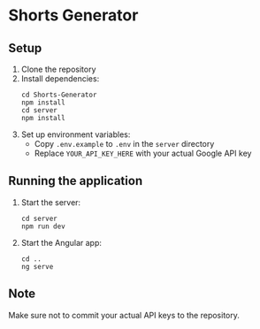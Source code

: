 # Shorts Generator

## Setup

1. Clone the repository
2. Install dependencies:
   ```
   cd Shorts-Generator
   npm install
   cd server
   npm install
   ```
3. Set up environment variables:
   - Copy `.env.example` to `.env` in the `server` directory
   - Replace `YOUR_API_KEY_HERE` with your actual Google API key

## Running the application

1. Start the server:
   ```
   cd server
   npm run dev
   ```
2. Start the Angular app:
   ```
   cd ..
   ng serve
   ```

## Note

Make sure not to commit your actual API keys to the repository.